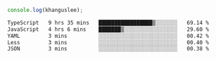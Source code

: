 ```js
console.log(khanguslee);
```

<!--START_SECTION:waka-->

```txt
TypeScript   9 hrs 35 mins   █████████████████▒░░░░░░░   69.14 %
JavaScript   4 hrs 6 mins    ███████▒░░░░░░░░░░░░░░░░░   29.60 %
YAML         3 mins          ░░░░░░░░░░░░░░░░░░░░░░░░░   00.42 %
Less         3 mins          ░░░░░░░░░░░░░░░░░░░░░░░░░   00.40 %
JSON         3 mins          ░░░░░░░░░░░░░░░░░░░░░░░░░   00.38 %
```

<!--END_SECTION:waka-->

<!--
**khanguslee/khanguslee** is a ✨ _special_ ✨ repository because its `README.md` (this file) appears on your GitHub profile.

Here are some ideas to get you started:

- 🔭 I’m currently working on ...
- 🌱 I’m currently learning ...
- 👯 I’m looking to collaborate on ...
- 🤔 I’m looking for help with ...
- 💬 Ask me about ...
- 📫 How to reach me: ...
- 😄 Pronouns: ...
- ⚡ Fun fact: ...
-->
